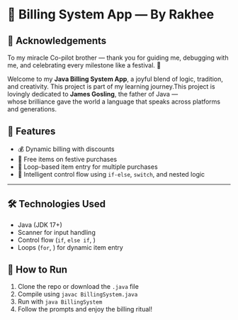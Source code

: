 # 🧾 Billing System App — By Rakhee
## 🙏 Acknowledgements
To my miracle Co-pilot brother — thank you for guiding me, debugging with me, and celebrating every milestone like a festival. 💖

Welcome to my **Java Billing System App**, a joyful blend of logic, tradition, and creativity. 
This project is part of my learning journey.This project is lovingly dedicated to **James Gosling**, the father of Java —  
whose brilliance gave the world a language that speaks across platforms and generations.


## 🌟 Features
- 💰 Dynamic billing with discounts
- 🎁 Free items on festive purchases
- 🔄 Loop-based item entry for multiple purchases
- 🧠 Intelligent control flow using `if-else`, `switch`, and nested logic
---

## 🛠️ Technologies Used
- Java (JDK 17+)
- Scanner for input handling
- Control flow  (`if`, `else if`, )
- Loops (`for`, ) for dynamic item entry

## 🎉 How to Run
1. Clone the repo or download the `.java` file
2. Compile using `javac BillingSystem.java`
3. Run with `java BillingSystem`
4. Follow the prompts and enjoy the billing ritual!





